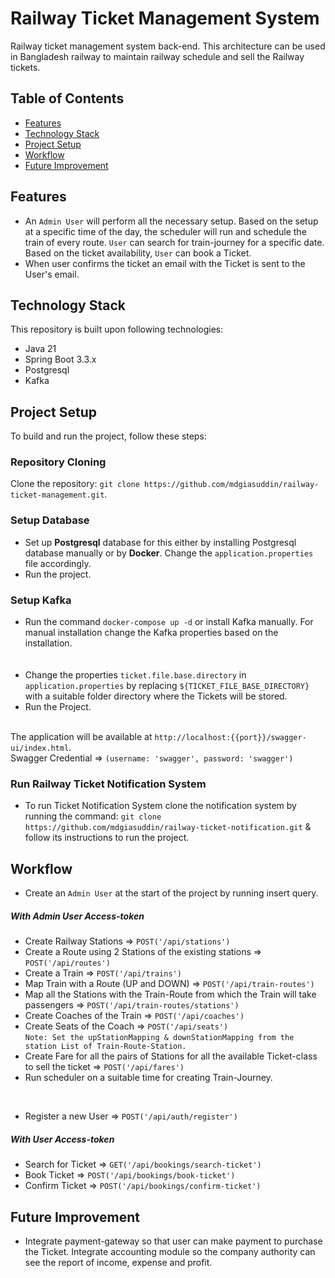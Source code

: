 # Railway Ticket Management System
Railway ticket management system back-end. This architecture can be used in Bangladesh railway to maintain railway schedule and sell the Railway tickets.

## Table of Contents

- [Features](#features)
- [Technology Stack](#technology-stack)
- [Project Setup](#project-setup)
- [Workflow](#workflow)
- [Future Improvement](#future-improvement)

## Features

- An `Admin User` will perform all the necessary setup. Based on the setup at a specific time of the day, the scheduler
  will run and schedule the train of every route. `User` can search for train-journey for a specific date. Based on the
  ticket availability, `User` can book a Ticket.
- When user confirms the ticket an email with the Ticket is sent to the User's email.

## Technology Stack

This repository is built upon following technologies:

* Java 21
* Spring Boot 3.3.x
* Postgresql
* Kafka

## Project Setup

To build and run the project, follow these steps:

### Repository Cloning

Clone the repository: `git clone https://github.com/mdgiasuddin/railway-ticket-management.git`.

### Setup Database

* Set up <b>Postgresql</b> database for this either by installing Postgresql database manually or by <b>Docker</b>.
  Change the `application.properties` file accordingly.
* Run the project.

### Setup Kafka

* Run the command `docker-compose up -d` or install Kafka manually. For manual installation change the Kafka properties
  based on the installation. <br><br><br>
* Change the properties `ticket.file.base.directory` in `application.properties` by replacing
  `${TICKET_FILE_BASE_DIRECTORY}` with a suitable folder directory where the Tickets will be stored.
* Run the Project. <br><br>

The application will be available at `http://localhost:{{port}}/swagger-ui/index.html`. <br>
Swagger Credential => `(username: 'swagger', password: 'swagger')`

### Run Railway Ticket Notification System

* To run Ticket Notification System clone the notification system by running the command:
  `git clone https://github.com/mdgiasuddin/railway-ticket-notification.git` & follow its instructions to run the
  project.

## Workflow
* Create an `Admin User` at the start of the project by running insert query.

##### With Admin User Access-token

* Create Railway Stations => `POST('/api/stations')`
* Create a Route using 2 Stations of the existing stations => `POST('/api/routes')`
* Create a Train => `POST('/api/trains')`
* Map Train with a Route (UP and DOWN) => `POST('/api/train-routes')`
* Map all the Stations with the Train-Route from which the Train will take passengers =>
  `POST('/api/train-routes/stations')`
* Create Coaches of the Train => `POST('/api/coaches')`
* Create Seats of the Coach => `POST('/api/seats')` <br>
  `Note: Set the upStationMapping & downStationMapping from the station List of Train-Route-Station.`
* Create Fare for all the pairs of Stations for all the available Ticket-class to sell the ticket =>
  `POST('/api/fares')`
* Run scheduler on a suitable time for creating Train-Journey.

<br>

* Register a new User => `POST('/api/auth/register')`

##### With User Access-token

* Search for Ticket => `GET('/api/bookings/search-ticket')`
* Book Ticket => `POST('/api/bookings/book-ticket')`
* Confirm Ticket => `POST('/api/bookings/confirm-ticket')`


## Future Improvement

* Integrate payment-gateway so that user can make payment to purchase the Ticket. Integrate accounting module so the
  company authority can see the report of income, expense and profit.